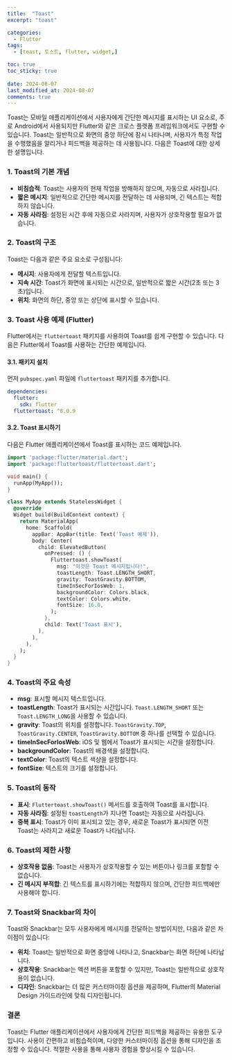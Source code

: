 ```yaml
---
title:  "Toast" 
excerpt: "toast"

categories:
  - Flutter
tags:
  - [toast, 토스트, flutter, widget,]

toc: true
toc_sticky: true
 
date: 2024-08-07
last_modified_at: 2024-08-07
comments: true
---
```

Toast는 모바일 애플리케이션에서 사용자에게 간단한 메시지를 표시하는 UI 요소로, 주로 Android에서 사용되지만 Flutter와 같은 크로스 플랫폼 프레임워크에서도 구현할 수 있습니다. Toast는 일반적으로 화면의 중앙 하단에 잠시 나타나며, 사용자가 특정 작업을 수행했음을 알리거나 피드백을 제공하는 데 사용됩니다. 다음은 Toast에 대한 상세한 설명입니다.

### 1. **Toast의 기본 개념**
- **비침습적**: Toast는 사용자의 현재 작업을 방해하지 않으며, 자동으로 사라집니다.
- **짧은 메시지**: 일반적으로 간단한 메시지를 전달하는 데 사용되며, 긴 텍스트는 적합하지 않습니다.
- **자동 사라짐**: 설정된 시간 후에 자동으로 사라지며, 사용자가 상호작용할 필요가 없습니다.

### 2. **Toast의 구조**
Toast는 다음과 같은 주요 요소로 구성됩니다:
- **메시지**: 사용자에게 전달할 텍스트입니다.
- **지속 시간**: Toast가 화면에 표시되는 시간으로, 일반적으로 짧은 시간(2초 또는 3초)입니다.
- **위치**: 화면의 하단, 중앙 또는 상단에 표시할 수 있습니다.

### 3. **Toast 사용 예제 (Flutter)**
Flutter에서는 `fluttertoast` 패키지를 사용하여 Toast를 쉽게 구현할 수 있습니다. 다음은 Flutter에서 Toast를 사용하는 간단한 예제입니다.

#### 3.1. **패키지 설치**
먼저 `pubspec.yaml` 파일에 `fluttertoast` 패키지를 추가합니다.

```yaml
dependencies:
  flutter:
    sdk: flutter
  fluttertoast: ^8.0.9
```

#### 3.2. **Toast 표시하기**
다음은 Flutter 애플리케이션에서 Toast를 표시하는 코드 예제입니다.

```dart
import 'package:flutter/material.dart';
import 'package:fluttertoast/fluttertoast.dart';

void main() {
  runApp(MyApp());
}

class MyApp extends StatelessWidget {
  @override
  Widget build(BuildContext context) {
    return MaterialApp(
      home: Scaffold(
        appBar: AppBar(title: Text('Toast 예제')),
        body: Center(
          child: ElevatedButton(
            onPressed: () {
              Fluttertoast.showToast(
                msg: "이것은 Toast 메시지입니다!",
                toastLength: Toast.LENGTH_SHORT,
                gravity: ToastGravity.BOTTOM,
                timeInSecForIosWeb: 1,
                backgroundColor: Colors.black,
                textColor: Colors.white,
                fontSize: 16.0,
              );
            },
            child: Text('Toast 표시'),
          ),
        ),
      ),
    );
  }
}
```

### 4. **Toast의 주요 속성**
- **msg**: 표시할 메시지 텍스트입니다.
- **toastLength**: Toast가 표시되는 시간입니다. `Toast.LENGTH_SHORT` 또는 `Toast.LENGTH_LONG`을 사용할 수 있습니다.
- **gravity**: Toast의 위치를 설정합니다. `ToastGravity.TOP`, `ToastGravity.CENTER`, `ToastGravity.BOTTOM` 중 하나를 선택할 수 있습니다.
- **timeInSecForIosWeb**: iOS 및 웹에서 Toast가 표시되는 시간을 설정합니다.
- **backgroundColor**: Toast의 배경색을 설정합니다.
- **textColor**: Toast의 텍스트 색상을 설정합니다.
- **fontSize**: 텍스트의 크기를 설정합니다.

### 5. **Toast의 동작**
- **표시**: `Fluttertoast.showToast()` 메서드를 호출하여 Toast를 표시합니다.
- **자동 사라짐**: 설정된 `toastLength`가 지나면 Toast는 자동으로 사라집니다.
- **중복 표시**: Toast가 이미 표시되고 있는 경우, 새로운 Toast가 표시되면 이전 Toast는 사라지고 새로운 Toast가 나타납니다.

### 6. **Toast의 제한 사항**
- **상호작용 없음**: Toast는 사용자가 상호작용할 수 있는 버튼이나 링크를 포함할 수 없습니다.
- **긴 메시지 부적합**: 긴 텍스트를 표시하기에는 적합하지 않으며, 간단한 피드백에만 사용해야 합니다.

### 7. **Toast와 Snackbar의 차이**
Toast와 Snackbar는 모두 사용자에게 메시지를 전달하는 방법이지만, 다음과 같은 차이점이 있습니다:
- **위치**: Toast는 일반적으로 화면 중앙에 나타나고, Snackbar는 화면 하단에 나타납니다.
- **상호작용**: Snackbar는 액션 버튼을 포함할 수 있지만, Toast는 일반적으로 상호작용이 없습니다.
- **디자인**: Snackbar는 더 많은 커스터마이징 옵션을 제공하며, Flutter의 Material Design 가이드라인에 맞춰 디자인됩니다.

### 결론
Toast는 Flutter 애플리케이션에서 사용자에게 간단한 피드백을 제공하는 유용한 도구입니다. 사용이 간편하고 비침습적이며, 다양한 커스터마이징 옵션을 통해 디자인을 조정할 수 있습니다. 적절한 사용을 통해 사용자 경험을 향상시킬 수 있습니다. 

